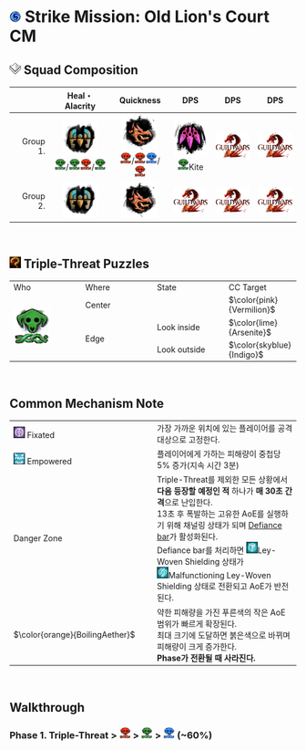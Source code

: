 # <img src="../_image/strike mission/20px-Strike_Mission_(map_icon).png" width="20" height="20" title="Strike Mission" alt=""></img> Strike Mission: Old Lion's Court CM

## <img src="../_image/squad/Commander_tag_(white).png" width="20" height="20" title="Squad Tag" alt=""></img> Squad Composition
|           | Heal・Alacrity | Quickness | DPS | DPS | DPS |
|----------:|:--------------:|:---------:|:---:|:---:|:---:|
|  Group 1. |<img src="../_image/profession/Mechanist_icon_(highres).png" width="64" height="64" title="Heal Alacrity Mechanist" alt=""></img><br><img src="../_image/strike mission/old lion's court/Arsenite.png" width="20" height="20" title="Arsenite" alt=""></img>/<img src="../_image/strike mission/old lion's court/Arsenite.png" width="20" height="20" title="Arsenite" alt=""></img><img src="../_image/strike mission/old lion's court/Vermilion.png" width="20" height="20" title="Vermilion" alt=""></img>/<img src="../_image/strike mission/old lion's court/Arsenite.png" width="20" height="20" title="Arsenite" alt=""></img>|<img src="../_image/profession/Herald_icon_(highres).png" width="64" height="64" title="Quickness Herald" alt=""></img><br><img src="../_image/strike mission/old lion's court/Vermilion.png" width="20" height="20" title="Vermilion" alt=""></img>/<img src="../_image/strike mission/old lion's court/Vermilion.png" width="20" height="20" title="Vermilion" alt=""></img><img src="../_image/strike mission/old lion's court/Indigo.png" width="20" height="20" title="Indigo" alt=""></img>/<img src="../_image/strike mission/old lion's court/Vermilion.png" width="20" height="20" title="Vermilion" alt=""></img>|<img src="../_image/profession/Virtuoso_icon_(highres).png" width="64" height="64" title="Virtuoso" alt=""></img><br><img src="../_image/strike mission/old lion's court/Arsenite.png" width="20" height="20" title="Arsenite" alt=""></img>Kite|<img src="../_image/general/GW2Logo_new.png" width="64" height="45" title="DPS" alt=""></img>|<img src="../_image/general/GW2Logo_new.png" width="64" height="45" title="DPS" alt=""></img>|
|  Group 2. |<img src="../_image/profession/Mechanist_icon_(highres).png" width="64" height="64" title="Heal Alacrity Mechanist" alt=""></img>|<img src="../_image/profession/Herald_icon_(highres).png" width="64" height="64" title="Quickness Herald" alt=""></img>|<img src="../_image/general/GW2Logo_new.png" width="64" height="45" title="DPS" alt=""></img>|<img src="../_image/general/GW2Logo_new.png" width="64" height="45" title="DPS" alt=""></img>|<img src="../_image/general/GW2Logo_new.png" width="64" height="45" title="DPS" alt=""></img>|

<br>

## <img src="../_image/general/Incredible_Reward.png" width="20" height="20" title="Triple-Threat Puzzles" alt=""></img> Triple-Threat Puzzles
<table style="width: 100%;">
	<tbody>
		<tr>
			<td style="width: 25.0000%;">Who
				<br>
			</td>
			<td style="width: 25.0000%;">Where
				<br>
			</td>
			<td style="width: 25.0000%;">State
				<br>
			</td>
			<td style="width: 25.0000%;">CC Target
				<br>
			</td>
		</tr>
		<tr>
			<td style="width: 25.0000%;" rowspan="3"><img src="../_image/strike mission/old lion's court/Arsenite.png" width="64" height="64" title="Arsenite" alt=""></img></td>
			<td style="width: 25.0000%;">Center
				<br>
			</td>
			<td style="width: 25.0000%;">
				<br>
			</td>
			<td style="width: 25.0000%;">$\color{pink}{Vermilion}$
		</tr>
		<tr>
			<td style="width: 25.0000%;" rowspan="2">Edge
				<br>
			</td>
			<td style="width: 25.0000%;">Look inside
				<br>
			</td>
			<td style="width: 25.0000%;">$\color{lime}{Arsenite}$
		</tr>
		<tr>
			<td style="width: 25.0000%;">Look outside
				<br>
			</td>
			<td style="width: 25.0000%;">$\color{skyblue}{Indigo}$
		</tr>
	</tbody>
</table>

<br>

## Common Mechanism Note
<table style="width: 100%;">
	<tbody>
		<tr>
			<td style="width: 50.0000%;"><img src="../_image/strike mission/old lion's court/Fixated.png" width="20" height="20" title="Fixated" alt=""></img> Fixated
			</td>
			<td style="width: 50.0000%;">가장 가까운 위치에 있는 플레이어를 공격 대상으로 고정한다.
				<br>
			</td>
		</tr>
		<tr>
			<td style="width: 50.0000%;"><img src="../_image/strike mission/old lion's court/Empowered.png" width="20" height="20" title="Empowered" alt=""></img> Empowered
			</td>
			<td style="width: 50.0000%;">플레이어에게 가하는 피해량이 중첩당 5% 증가(지속 시간 3분)
				<br>
			</td>
		</tr>
		<tr>
			<td style="width: 50.0000%;">Danger Zone
			</td>
			<td style="width: 50.0000%;">Triple-Threat를 제외한 모든 상황에서 <strong>다음 등장할 예정인 적</strong> 하나가&nbsp;<strong>매 30초 간격</strong>으로 난입한다.
				<br>13초 후 폭발하는 고유한 AoE를 실행하기 위해 채널링 상태가 되며&nbsp;<a href="https://wiki.guildwars2.com/wiki/Defiance_bar" target="_blank" rel="noopener noreferrer">Defiance bar</a>가 활성화된다.
				<br>Defiance bar를 처리하면 <img src="../_image/strike mission/old lion's court/Ley-Woven Shielding.png" width="20" height="20" title="Ley-Woven Shielding" alt=""></img>Ley-Woven Shielding 상태가 
				<br><img src="../_image/strike mission/old lion's court/Malfunctioning Ley-Woven Shielding.png" width="20" height="20" title="Malfunctioning Ley-Woven Shielding" alt=""></img>Malfunctioning Ley-Woven Shielding 상태로 전환되고 AoE가 반전된다.
				<br>
			</td>
		</tr>
		<tr>
			<td style="width: 50.0000%;">$\color{orange}{BoilingAether}$
			</td>
			<td style="width: 50.0000%;">약한 피해량을 가진 푸른색의 작은 AoE 범위가 빠르게 확장된다.
				<br>최대 크기에 도달하면 붉은색으로 바뀌며 피해량이 크게 증가한다.
				<br><strong>Phase가 전환될 때 사라진다.</strong>
				<br>
			</td>
		</tr>
	</tbody>
</table>

<br>

## Walkthrough

### Phase 1. Triple-Threat \> <img src="../_image/strike mission/old lion's court/Vermilion.png" width="20" height="20" title="Vermilion" alt=""></img> \> <img src="../_image/strike mission/old lion's court/Arsenite.png" width="20" height="20" title="Arsenite" alt=""></img> \> <img src="../_image/strike mission/old lion's court/Indigo.png" width="20" height="20" title="Indigo" alt=""></img> (~60%)
